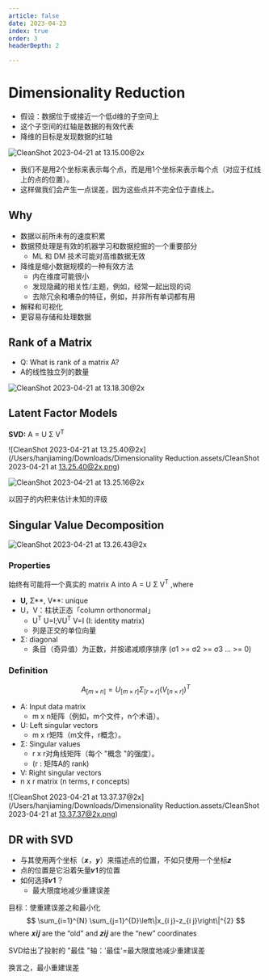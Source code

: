```yaml
---
article: false
date: 2023-04-23
index: true
order: 3
headerDepth: 2

---
```


# Dimensionality Reduction

- 假设：数据位于或接近一个低d维的子空间上
- 这个子空间的红轴是数据的有效代表
- 降维的目标是发现数据的红轴

![CleanShot 2023-04-21 at 13.15.00@2x](https://static-file.hirsun.tech/2023/04/23/7e80322743695.png)

- 我们不是用2个坐标来表示每个点，而是用1个坐标来表示每个点（对应于红线上的点的位置）。
- 这样做我们会产生一点误差，因为这些点并不完全位于直线上。

## Why

- 数据以前所未有的速度积累
- 数据预处理是有效的机器学习和数据挖掘的一个重要部分
  - ML 和 DM 技术可能对高维数据无效
- 降维是缩小数据规模的一种有效方法
  - 内在维度可能很小
  - 发现隐藏的相关性/主题，例如，经常一起出现的词
  - 去除冗余和嘈杂的特征，例如，并非所有单词都有用
- 解释和可视化
- 更容易存储和处理数据

## Rank of a Matrix

- Q: What is rank of a matrix A?
- A的线性独立列的数量

![CleanShot 2023-04-21 at 13.18.30@2x](https://static-file.hirsun.tech/2023/04/23/696cd266b1792.png)

## Latent Factor Models

**SVD:** A = U Σ V<sup>T</sup>

![CleanShot 2023-04-21 at 13.25.40@2x](/Users/hanjiaming/Downloads/Dimensionality Reduction.assets/CleanShot 2023-04-21 at 13.25.40@2x.png)

![CleanShot 2023-04-21 at 13.25.16@2x](https://static-file.hirsun.tech/2023/04/23/0c9afdef4ca47.png)

以因子的内积来估计未知的评级

## Singular Value Decomposition

![CleanShot 2023-04-21 at 13.26.43@2x](https://static-file.hirsun.tech/2023/04/23/1e05d01f08aa6.png)

### Properties

始终有可能将一个真实的 matrix A into A = U Σ V<sup>T</sup> ,where

- **U,** Σ**, V**: unique
- U，V：柱状正态「column orthonormal」
  - U<sup>T</sup> U=I;VU<sup>T</sup> V=I  (I: identity matrix)
  - 列是正交的单位向量
- Σ: diagonal
  - 条目（奇异值）为正数，并按递减顺序排序  (σ1 >= σ2 >= σ3 ... >= 0)

### Definition

$$
A_{[m \times n]}=U_{[m \times r]} \Sigma_{[r \times r]}\left(V_{[n \times r]}\right)^{T}
$$

- A: Input data matrix
  - m x n矩阵（例如，m个文件，n个术语）。
- U: Left singular vectors
  - m x r矩阵（m文件，r概念）。
- Σ: Singular values
  - r x r对角线矩阵（每个 "概念 "的强度）。
  - (r : 矩阵A的 rank)
- V: Right singular vectors
- n x r matrix (n terms, r concepts)

![CleanShot 2023-04-21 at 13.37.37@2x](/Users/hanjiaming/Downloads/Dimensionality Reduction.assets/CleanShot 2023-04-21 at 13.37.37@2x.png)

## DR with SVD

- 与其使用两个坐标（𝒙，𝒚）来描述点的位置，不如只使用一个坐标𝒛
- 点的位置是它沿着矢量𝒗𝟏的位置
- 如何选择𝒗𝟏？
  - 最大限度地减少重建误差

目标：使重建误差之和最小化
$$
\sum_{i=1}^{N} \sum_{j=1}^{D}\left\|x_{i j}-z_{i j}\right\|^{2}
$$
where 𝒙𝒊𝒋 are the “old” and 𝒛𝒊𝒋 are the “new” coordinates

SVD给出了投射的 "最佳 "轴：'最佳'=最大限度地减少重建误差

换言之，最小重建误差



